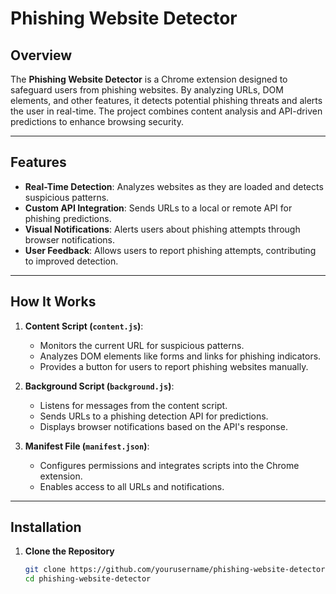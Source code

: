 # Phishing Website Detector

## Overview
The **Phishing Website Detector** is a Chrome extension designed to safeguard users from phishing websites. By analyzing URLs, DOM elements, and other features, it detects potential phishing threats and alerts the user in real-time. The project combines content analysis and API-driven predictions to enhance browsing security.

---

## Features
- **Real-Time Detection**: Analyzes websites as they are loaded and detects suspicious patterns.
- **Custom API Integration**: Sends URLs to a local or remote API for phishing predictions.
- **Visual Notifications**: Alerts users about phishing attempts through browser notifications.
- **User Feedback**: Allows users to report phishing attempts, contributing to improved detection.

---

## How It Works
1. **Content Script (`content.js`)**:
   - Monitors the current URL for suspicious patterns.
   - Analyzes DOM elements like forms and links for phishing indicators.
   - Provides a button for users to report phishing websites manually.

2. **Background Script (`background.js`)**:
   - Listens for messages from the content script.
   - Sends URLs to a phishing detection API for predictions.
   - Displays browser notifications based on the API's response.

3. **Manifest File (`manifest.json`)**:
   - Configures permissions and integrates scripts into the Chrome extension.
   - Enables access to all URLs and notifications.

---

## Installation

1. **Clone the Repository**
   ```bash
   git clone https://github.com/yourusername/phishing-website-detector.git
   cd phishing-website-detector
